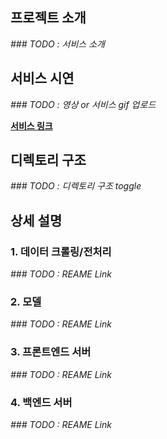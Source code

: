 ## 프로젝트 소개

*### TODO : 서비스 소개*

## 서비스 시연

*### TODO : 영상 or 서비스 gif 업로드*

[**서비스 링크**](https://bit.ly/3NAqJQd)

## 디렉토리 구조

*### TODO : 디렉토리 구조 toggle*

## 상세 설명

### 1. 데이터 크롤링/전처리

*### TODO : REAME Link*

### 2. 모델

*### TODO : REAME Link*

### 3. 프론트엔드 서버

*### TODO : REAME Link*
### 4. 백엔드 서버

*### TODO : REAME Link*
